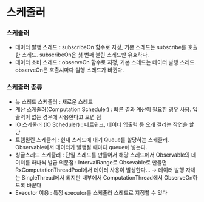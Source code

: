 # 스케줄러

### 스케줄러
- 데이터 발행 스레드 : subscribeOn 함수로 지정, 기본 스레드는 subscribe를 호출한 스레드. subscribeOn은 첫 번째 불린 스레드만 유효하다.
- 데이터 소비 스레드 : observeOn 함수로 지정, 기본 스레드는 데이터 발행 스레드. observeOn은 호출시마다 실행 스레드가 바뀐다.

### 스케줄러 종류
- 뉴 스레드 스케줄러 : 새로운 스레드
- 계산 스케줄러(Computation Scheduler) :  빠른 결과 계산이 필요한 경우 사용. 입출력이 없는 경우에 사용한다고 보면 됨
- IO 스케줄러 (IO Scheduler) : 네트워크, 데이터 입출력 등 오래 걸리는 작업을 할당
- 트램펄린 스케줄러 : 현재 스레드에 대기 Queue를 할당하는 스케줄러. Observable에서 데이터가 발행될 때마다 queue에 넣는다.
- 싱글스레드 스케줄러 : 단일 스레드를 만들어서 해당 스레드에서 Observable의 데이터를 하나씩 발급
    의문점 : IntervalRange로 Obsevable로 만들면 RxComputationThreadPool에서 데이터 사용이 발생한다... → 데이터 발행 자체는 SingleThread에서 되지만 내부에서 ComputationThread에서 ObserveOn하도록 바꾼다
- Executor 이용 : 특정 executor를 스케줄러 스레드로 지정할 수 있다
